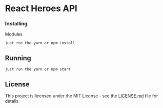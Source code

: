 
# React Heroes API

### Installing

Modules

```
just run the yarn or npm install
```

## Running

```
just run the yarn or npm start
```
## License

This project is licensed under the MIT License - see the [LICENSE.md](https://github.com/Woodsphreaker/videoinfo/blob/master/LICENSE) file for details
